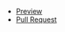 - [Preview](https://aionova.github.io/landingPage/)
- [Pull Request](https://github.com/aionova/landingPage/pull/1/files)
